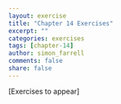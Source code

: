 ```yaml
---
layout: exercise
title: "Chapter 14 Exercises"
excerpt: ""
categories: exercises
tags: [chapter-14]
author: simon_farrell
comments: false
share: false
---
```


[Exercises to appear]